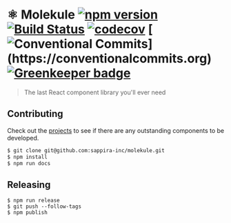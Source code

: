 # ⚛️ Molekule [![npm version](https://badge.fury.io/js/molekule.svg)](http://badge.fury.io/js/molekule) [![Build Status](https://travis-ci.org/heydoctor/molekule.svg?branch=master)](https://travis-ci.org/heydoctor/molekule) [![codecov](https://codecov.io/gh/heydoctor/molekule/branch/master/graph/badge.svg)](https://codecov.io/gh/heydoctor/molekule) [![Conventional Commits](https://img.shields.io/badge/Conventional%20Commits-:D-blue.svg?style="flats")](https://conventionalcommits.org) [![Greenkeeper badge](https://badges.greenkeeper.io/heydoctor/molekule.svg)](https://greenkeeper.io/)

> The last React component library you'll ever need

## Contributing

Check out the [projects](https://github.com/heydoctor/molekule/projects) to see if there are any outstanding components to be developed.

```sh
$ git clone git@github.com:sappira-inc/molekule.git
$ npm install
$ npm run docs
```

## Releasing

```
$ npm run release
$ git push --follow-tags
$ npm publish
```

